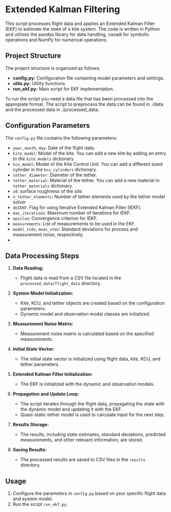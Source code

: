 # Extended Kalman Filtering

This script processes flight data and applies an Extended Kalman Filter (EKF) to estimate the state of a kite system. The code is written in Python and utilizes the pandas library for data handling, casadi for symbolic operations and NumPy for numerical operations.

## Project Structure

The project structure is organized as follows:

- **config.py:** Configuration file containing model parameters and settings.
- **utils.py:** Utility functions 
- **run_ekf.py:** Main script for EKF implementation.

To run the script you need a data file that has been processed into the appropiate format. The script to preprocess the data can be found in ./data and the processed data in ./processed_data.

## Configuration Parameters

The `config.py` file contains the following parameters:

- `year`, `month`, `day`: Date of the flight data. 
- `kite_model`: Model of the kite. You can add a new kite by adding an entry to the `kite_models` dictionary
- `kcu_model`: Model of the Kite Control Unit. You can add a different sized cylinder in the `kcu_cylinders` dictionary.
- `tether_diameter`: Diameter of the tether.
- `tether_material`: Material of the tether. You can add a new material in `tether_materials` dictionary.
- `z0`: surface roughness of the site.
- `n_tether_elements`: Number of tether elements used by the tether model solver
- `doIEKF`: Flag for using Iterative Extended Kalman Filter (IEKF).
- `max_iterations`: Maximum number of iterations for IEKF.
- `epsilon`: Convergence criterion for IEKF.
- `measurements`: List of measurements to be used in the EKF.
- `model_stdv`, `meas_stdv`: Standard deviations for process and measurement noise, respectively.
- 

## Data Processing Steps

1. **Data Reading:**
   - Flight data is read from a CSV file located in the `processed_data/flight_data` directory.

2. **System Model Initialization:**
   - Kite, KCU, and tether objects are created based on the configuration parameters.
   - Dynamic model and observation model classes are initialized.

3. **Measurement Noise Matrix:**
   - Measurement noise matrix is calculated based on the specified measurements.

4. **Initial State Vector:**
   - The initial state vector is initialized using flight data, kite, KCU, and tether parameters.

5. **Extended Kalman Filter Initialization:**
   - The EKF is initialized with the dynamic and observation models.

6. **Propagation and Update Loop:**
   - The script iterates through the flight data, propagating the state with the dynamic model and updating it with the EKF.
   - Quasi-static tether model is used to calculate input for the next step.

7. **Results Storage:**
   - The results, including state estimates, standard deviations, predicted measurements, and other relevant information, are stored.

8. **Saving Results:**
   - The processed results are saved to CSV files in the `results` directory.

## Usage

1. Configure the parameters in `config.py` based on your specific flight data and system model.
2. Run the script `run_ekf.py`.

